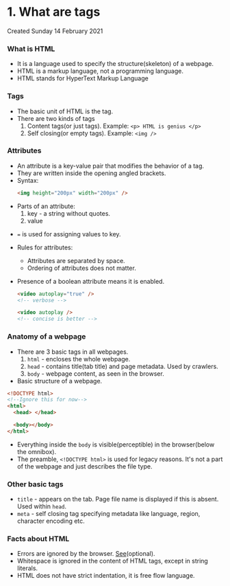 # 1. What are tags

Created Sunday 14 February 2021

### What is HTML

- It is a language used to specify the structure(skeleton) of a webpage.
- HTML is a markup language, not a programming language.
- HTML stands for HyperText Markup Language

### Tags

- The basic unit of HTML is the tag.
- There are two kinds of tags
  1.  Content tags(or just tags). Example: `<p> HTML is genius </p>`
  2.  Self closing(or empty tags). Example: `<img />`

### Attributes

- An attribute is a key-value pair that modifies the behavior of a tag.
- They are written inside the opening angled brackets.
- Syntax:
  ```html
  <img height="200px" width="200px" />
  ```
- Parts of an attribute:
  1.  key - a string without quotes.
  2.  value

* `=` is used for assigning values to key.

- Rules for attributes:
  - Attributes are separated by space.
  - Ordering of attributes does not matter.
- Presence of a boolean attribute means it is enabled.

  ```html
  <video autoplay="true" />
  <!-- verbose -->

  <video autoplay />
  <!-- concise is better -->
  ```

### Anatomy of a webpage

- There are 3 basic tags in all webpages.
  1.  `html` - encloses the whole webpage.
  2.  `head` - contains title(tab title) and page metadata. Used by crawlers.
  3.  `body` - webpage content, as seen in the browser.
- Basic structure of a webpage.

```html
<!DOCTYPE html>
<!--Ignore this for now-->
<html>
  <head> </head>

  <body></body>
</html>
```

- Everything inside the `body` is visible(perceptible) in the browser(below the omnibox).
- The preamble, `<!DOCTYPE html>` is used for legacy reasons. It's not a part of the webpage and just describes the file type.

### Other basic tags

- `title` - appears on the tab. Page file name is displayed if this is absent. Used within `head`.
- `meta` - self closing tag specifying metadata like language, region, character encoding etc.

### Facts about HTML

- Errors are ignored by the browser. [See](https://youtu.be/-csXdj4WVwA)(optional).
- Whitespace is ignored in the content of HTML tags, except in string literals.
- HTML does not have strict indentation, it is free flow language.
